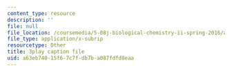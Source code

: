 ```yaml
---
content_type: resource
description: ''
file: null
file_location: /coursemedia/5-08j-biological-chemistry-ii-spring-2016/a63eb74015f67c7fdb7ba087fdfd8eaa_zLJZY6VOO6w.srt
file_type: application/x-subrip
resourcetype: Other
title: 3play caption file
uid: a63eb740-15f6-7c7f-db7b-a087fdfd8eaa
---
```

